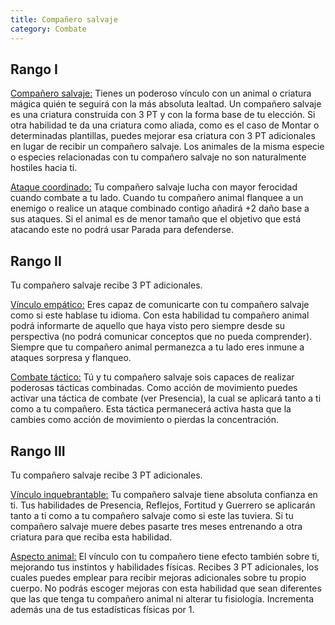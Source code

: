 ```yaml
---
title: Compañero salvaje
category: Combate
---
```


## Rango I

<u>Compañero salvaje:</u> Tienes un poderoso vínculo con un animal o criatura mágica quién te seguirá con la más absoluta lealtad. Un compañero salvaje es una criatura construida con 3 PT y con la forma base de tu elección. Si otra habilidad te da una criatura como aliada, como es el caso de Montar o determinadas plantillas, puedes mejorar esa criatura con 3 PT adicionales en lugar de recibir un compañero salvaje. Los animales de la misma especie o especies relacionadas con tu compañero salvaje no son naturalmente hostiles hacia ti.

<u>Ataque coordinado:</u> Tu compañero salvaje lucha con mayor ferocidad cuando combate a tu lado. Cuando tu compañero animal flanquee a un enemigo o realice un ataque combinado contigo añadirá +2 daño base a sus ataques. Si el animal es de menor tamaño que el objetivo que está atacando este no podrá usar Parada para defenderse.  

## Rango II

Tu compañero salvaje recibe 3 PT adicionales.

<u>Vínculo empático:</u> Eres capaz de comunicarte con tu compañero salvaje como si este hablase tu idioma. Con esta habilidad tu compañero animal podrá informarte de aquello que haya visto pero siempre desde su perspectiva (no podrá comunicar conceptos que no pueda comprender). Siempre que tu compañero animal permanezca a tu lado eres inmune a ataques sorpresa y flanqueo.

<u>Combate táctico:</u> Tú y tu compañero salvaje sois capaces de realizar poderosas tácticas combinadas. Como acción de movimiento puedes activar una táctica de combate (ver Presencia), la cual se aplicará tanto a ti como a tu compañero. Esta táctica permanecerá activa hasta que la cambies como acción de movimiento o pierdas la concentración. 

## Rango III

Tu compañero salvaje recibe 3 PT adicionales.

<u>Vínculo inquebrantable:</u> Tu compañero salvaje tiene absoluta confianza en ti. Tus habilidades de Presencia, Reflejos, Fortitud y Guerrero se aplicarán tanto a ti como a tu compañero salvaje como si este las tuviera. Si tu compañero salvaje muere debes pasarte tres meses entrenando a otra criatura para que reciba esta habilidad.

<u>Aspecto animal:</u> El vínculo con tu compañero tiene efecto también sobre ti, mejorando tus instintos y habilidades físicas. Recibes 3 PT adicionales, los cuales puedes emplear para recibir mejoras adicionales sobre tu propio cuerpo. No podrás escoger mejoras con esta habilidad que sean diferentes que las que tenga tu compañero animal ni alterar tu fisiología. Incrementa además una de tus estadísticas físicas por 1.